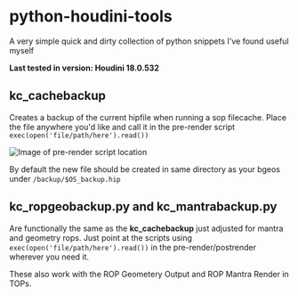 # python-houdini-tools
A very simple quick and dirty collection of python snippets I've found useful myself

**Last tested in version: Houdini 18.0.532**

## kc_cachebackup
Creates a backup of the current hipfile when running a sop filecache. Place the file anywhere you'd like and call it in the pre-render script `exec(open('file/path/here').read())` 

![Image of pre-render script location](https://i.imgur.com/KHeAcA3.png)

By default the new file should be created in same directory as your bgeos under `/backup/$OS_backup.hip`

## kc_ropgeobackup.py and kc_mantrabackup.py
Are functionally the same as the **kc_cachebackup** just adjusted for mantra and geometry rops. Just point at the scripts using `exec(open('file/path/here').read())` in the pre-render/postrender wherever you need it.

These also work with the ROP Geometery Output and ROP Mantra Render in TOPs.
